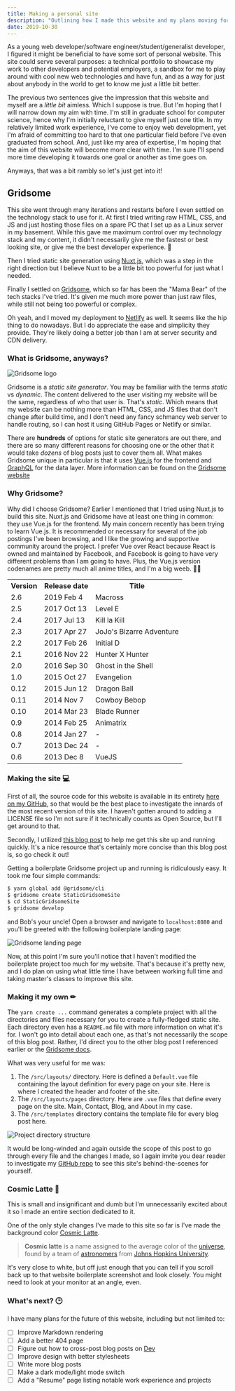 ```yaml
---
title: Making a personal site
description: "Outlining how I made this website and my plans moving forward"
date: 2019-10-30
---
```


As a young web developer/software engineer/student/generalist developer, I figured it might be beneficial to have some sort of personal website. This site could serve several purposes: a technical portfolio to showcase my work to other developers and potential employers, a sandbox for me to play around with cool new web technologies and have fun, and as a way for just about anybody in the world to get to know me just a little bit better.

The previous two sentences give the impression that this website and myself are a *little bit* aimless. Which I suppose is true. But I'm hoping that I will narrow down my aim with time. I'm still in graduate school for computer science, hence why I'm initially reluctant to give myself just one title. In my relatively limited work experience, I've come to enjoy web development, yet I'm afraid of committing too hard to that one particular field before I've even graduated from school. And, just like my area of expertise, I'm hoping that the aim of this website will become more clear with time. I'm sure I'll spend more time developing it towards one goal or another as time goes on.

Anyways, that was a bit rambly so let's just get into it!

## Gridsome

This site went through many iterations and restarts before I even settled on the technology stack to use for it. At first I tried writing raw HTML, CSS, and JS and just hosting those files on a spare PC that I set up as a Linux server in my basement. While this gave me maximum control over my technology stack and my content, it didn't necessarily give me the fastest or best looking site, or give me the best developer experience. 🤢

Then I tried static site generation using [Nuxt.js](https://nuxtjs.org/), which was a step in the right direction but I believe Nuxt to be a little bit too powerful for just what I needed.

Finally I settled on [Gridsome](https://gridsome.org/), which so far has been the "Mama Bear" of the tech stacks I've tried. It's given me much more power than just raw files, while still not being too powerful or complex.

Oh yeah, and I moved my deployment to [Netlify](https://www.netlify.com/) as well. It seems like the hip thing to do nowadays. But I do appreciate the ease and simplicity they provide. They're likely doing a better job than I am at server security and CDN delivery.

### What is Gridsome, anyways?

![Gridsome logo](https://gridsome.org/logos/logo-normal.svg)

Gridsome is a *static site generator*. You may be familiar with the terms *static* vs *dynamic*. The content delivered to the user visiting my website will be the same, regardless of who that user is. That's *static*. Which means that my website can be nothing more than HTML, CSS, and JS files that don't change after build time, and I don't need any fancy schmancy web server to handle routing, so I can host it using GitHub Pages or Netlify or similar. 

There are **hundreds** of options for static site generators are out there, and there are so many different reasons for choosing one or the other that it would take *dozens* of blog posts just to cover them all. What makes Gridsome unique in particular is that it uses [Vue.js](https://vuejs.org/) for the frontend and [GraphQL](https://graphql.org/) for the data layer. More information can be found on the [Gridsome website](https://gridsome.org/docs/)

### Why Gridsome?

Why did I choose Gridsome? Earlier I mentioned that I tried using Nuxt.js to build this site. Nuxt.js and Gridsome have at least one thing in common: they use Vue.js for the frontend. My main concern recently has been trying to learn Vue.js. It is recommended or necessary for several of the job postings I've been browsing, and I like the growing and supportive community around the project. I prefer Vue over React because React is owned and maintained by Facebook, and Facebook is going to have very different problems than I am going to have. Plus, the Vue.js version codenames are pretty much all anime titles, and I'm a big weeb. 🗾💢

<table class="wikitable"><tbody><tr>
<th>Version</th>
<th>Release date</th>
<th>Title
</th></tr>
<tr>
<td>2.6</td>
<td>2019 Feb 4</td>
<td>Macross
</td></tr>
<tr>
<td>2.5</td>
<td>2017 Oct 13</td>
<td>Level E
</td></tr>
<tr>
<td>2.4</td>
<td>2017 Jul 13</td>
<td>Kill la Kill
</td></tr>
<tr>
<td>2.3</td>
<td>2017 Apr 27</td>
<td>JoJo's Bizarre Adventure
</td></tr>
<tr>
<td>2.2</td>
<td>2017 Feb 26</td>
<td>Initial D
</td></tr>
<tr>
<td>2.1</td>
<td>2016 Nov 22</td>
<td>Hunter X Hunter
</td></tr>
<tr>
<td>2.0</td>
<td>2016 Sep 30</td>
<td>Ghost in the Shell
</td></tr>
<tr>
<td>1.0</td>
<td>2015 Oct 27</td>
<td>Evangelion
</td></tr>
<tr>
<td>0.12</td>
<td>2015 Jun 12</td>
<td>Dragon Ball
</td></tr>
<tr>
<td>0.11</td>
<td>2014 Nov 7</td>
<td>Cowboy Bebop
</td></tr>
<tr>
<td>0.10</td>
<td>2014 Mar 23</td>
<td>Blade Runner
</td></tr>
<tr>
<td>0.9</td>
<td>2014 Feb 25</td>
<td>Animatrix
</td></tr>
<tr>
<td>0.8</td>
<td>2014 Jan 27</td>
<td>-
</td></tr>
<tr>
<td>0.7</td>
<td>2013 Dec 24</td>
<td>-
</td></tr>
<tr>
<td>0.6</td>
<td>2013 Dec 8</td>
<td>VueJS
</td></tr></tbody></table>

### Making the site 💻

First of all, the source code for this website is available in its entirety [here on my GitHub](https://github.com/AlphaTeal/StaticGridsomeSite), so that would be the best place to investigate the innards of the most recent version of this site. I haven't gotten around to adding a LICENSE file so I'm not sure if it technically counts as Open Source, but I'll get around to that. 

Secondly, I utilized [this blog post](https://www.telerik.com/blogs/building-a-blog-with-vue-and-markdown-using-gridsome) to help me get this site up and running quickly. It's a nice resource that's certainly more concise than this blog post is, so go check it out!

Getting a boilerplate Gridsome project up and running is ridiculously easy. It took me four simple commands:

```bash
$ yarn global add @gridsome/cli
$ gridsome create StaticGridsomeSite
$ cd StaticGridsomeSite
$ gridsome develop
```

and Bob's your uncle! Open a browser and navigate to `localhost:8080` and you'll be greeted with the following boilerplate landing page: 

![Gridsome landing page](/img/gridsome-boilerplate-screenshot.png)

Now, at this point I'm sure you'll notice that I haven't modified the boilerplate project too much for my website. That's because it's pretty new, and I do plan on using what little time I have between working full time and taking master's classes to improve this site.

### Making it my own ✏

The `yarn create ...` command generates a complete project with all the directories and files necessary for you to create a fully-fledged static site. Each directory even has a `README.md` file with more information on what it's for. I won't go into detail about each one, as that's not necessarily the scope of this blog post. Rather, I'd direct you to the other blog post I referenced earlier or the [Gridsome docs](https://gridsome.org/docs/). 

What was very useful for me was:

1. The `/src/layouts/` directory. Here is defined a `Default.vue` file containing the layout definition for every page on your site. Here is where I created the header and footer of the site.
2. The `/src/layouts/pages` directory. Here are `.vue` files that define every page on the site. Main, Contact, Blog, and About in my case.
3. The `/src/templates` directory contains the template file for every blog post here.

![Project directory structure](/img/project-directory.png)

It would be long-winded and again outside the scope of this post to go through every file and the changes I made, so I again invite you dear reader to investigate my [GitHub repo](https://github.com/AlphaTeal/StaticGridsomeSite) to see this site's behind-the-scenes for yourself.

### Cosmic Latte 🌌

This is small and insignificant and dumb but I'm unnecessarily excited about it so I made an entire section dedicated to it.

One of the only style changes I've made to this site so far is I've made the background color [Cosmic Latte](https://en.wikipedia.org/wiki/Cosmic_latte).

> **Cosmic latte** is a name assigned to the average color of the [universe](https://en.wikipedia.org/wiki/Universe), found by a team of [astronomers](https://en.wikipedia.org/wiki/Astronomers) from [Johns Hopkins University](https://en.wikipedia.org/wiki/Johns_Hopkins_University).

It's very close to white, but off just enough that you can tell if you scroll back up to that website boilerplate screenshot and look closely. You might need to look at your monitor at an angle, even.

### What's next? 🕑

I have many plans for the future of this website, including but not limited to:

- [ ] Improve Markdown rendering
- [ ] Add a better 404 page
- [ ] Figure out how to cross-post blog posts on [Dev](https://dev.to)
- [ ] Improve design with better stylesheets
- [ ] Write more blog posts
- [ ] Make a dark mode/light mode switch
- [ ] Add a "Resume" page listing notable work experience and projects